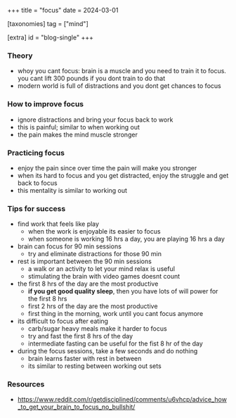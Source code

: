 +++
title = "focus"
date = 2024-03-01

[taxonomies]
tag = ["mind"]

[extra]
id = "blog-single"
+++

### Theory
- whoy you cant focus: brain is a muscle and you need to train it to focus. you cant lift 300 pounds if you dont train to do that
- modern world is full of distractions and you dont get chances to focus

### How to improve focus
- ignore distractions and bring your focus back to work
- this is painful; similar to when working out
- the pain makes the mind muscle stronger

### Practicing focus
- enjoy the pain since over time the pain will make you stronger
- when its hard to focus and you get distracted, enjoy the struggle and get back to focus
- this mentality is similar to working out

### Tips for success
- find work that feels like play
  - when the work is enjoyable its easier to focus
  - when someone is working 16 hrs a day, you are playing 16 hrs a day
- brain can focus for 90 min sessions
  - try and eliminate distractions for those 90 min
- rest is important between the 90 min sessions
  - a walk or an activity to let your mind relax is useful
  - stimulating the brain with video games doesnt count
- the first 8 hrs of the day are the most productive
  - **if you get good quality sleep**, then you have lots of will power for the first 8 hrs
  - first 2 hrs of the day are the most productive
  - first thing in the morning, work until you cant focus anymore
- its difficult to focus after eating
  - carb/sugar heavy meals make it harder to focus
  - try and fast the first 8 hrs of the day
  - intermediate fasting can be useful for the fist 8 hr of the day
- during the focus sessions, take a few seconds and do nothing
  - brain learns faster with rest in between
  - its similar to resting between working out sets

### Resources
- https://www.reddit.com/r/getdisciplined/comments/u6vhcp/advice_how_to_get_your_brain_to_focus_no_bullshit/

